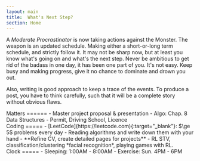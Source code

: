 ```yaml
---
layout: main
title:  What's Next Step?
section: Home
---
```


A *Moderate Procrastinator* is now taking actions against the Monster. The weapon is an updated schedule. Making either a short-or-long term schedule, and strictly follow it. It may not be sharp now, but at least you know what's going on and what's the next step. Never be ambitious to get rid of the badass in one day, it has been one part of you. It's not easy. Keep busy and making progress, give it no chance to dominate and drown you out.

Also, writing is good approach to keep a trace of the events. To produce a post, you have to think carefully, such that it will be a complete story without obvious flaws.

<div class="section" markdown="1">
Matters
======
- Master project proposal & presentation
- Algo: Chap. 8 Data Structures
- Permit, Driving School, Licence
</div>

<div class="section" markdown="1">
Coding
=====
- [LeetCode](https://leetcode.com){:target="_blank"}: $\ge 5$ problems every day
- Reading algorithms and write down them with your hand
- **Refine CV, create detailed pages for projects**
- RL STV, classification/clustering *facial recognition*, playing games with RL.
</div>

<div class="section" markdown="1">
Clock
=====
-  Sleeping: 1:00AM - 8:00AM
-  Exercise: Sun. 4PM - 6PM
 </div>